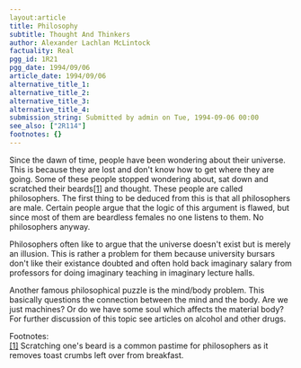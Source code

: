 ```yaml
---
layout:article
title: Philosophy
subtitle: Thought And Thinkers
author: Alexander Lachlan McLintock
factuality: Real
pgg_id: 1R21
pgg_date: 1994/09/06
article_date: 1994/09/06
alternative_title_1: 
alternative_title_2: 
alternative_title_3: 
alternative_title_4: 
submission_string: Submitted by admin on Tue, 1994-09-06 00:00
see_also: ["2R114"]
footnotes: {}
---
```

<div>
<p>Since the dawn of time, people have been wondering about their universe. This is because they are lost and don't know how to get where they are going. Some of these people stopped wondering about, sat down and scratched their beards<a href="#footnotes.1" class="footnote-link">[1]</a> and thought. These people are called philosophers. The first thing to be deduced from this is that all philosophers are male. Certain people argue that the logic of this argument is flawed, but since most of them are beardless females no one listens to them. No philosophers anyway.</p>
<p>Philosophers often like to argue that the universe doesn't exist but is merely an illusion. This is rather a problem for them because university bursars don't like their existance doubted and often hold back imaginary salary from professors for doing imaginary teaching in imaginary lecture halls.</p>
<p>Another famous philosophical puzzle is the mind/body problem. This basically questions the connection between the mind and the body. Are we just machines? Or do we have some soul which affects the material body? For further discussion of this topic see articles on alcohol and other drugs.</p>
<p>Footnotes:<br>
<a href="#footnotes.1" class="footnote-link">[1]</a> Scratching one's beard is a common pastime for philosophers as it removes toast crumbs left over from breakfast.</p>
</div>
